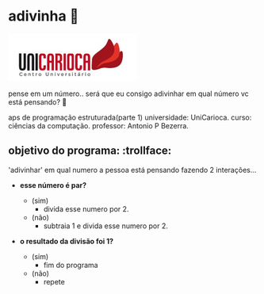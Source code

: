 # adivinha  :crystal_ball:

![UniCarioca Logo](img/uni2.jpg)

pense em um número.. será que eu consigo adivinhar em qual número vc está pensando?  :new_moon_with_face:

aps de programação estruturada(parte 1)
universidade: UniCarioca.
curso: ciências da computação.
professor: Antonio P Bezerra.

## objetivo do programa:  :trollface:
'adivinhar' em qual numero a pessoa está pensando fazendo 2 interações...

* **esse número é par?**
	* (sim)
		* divida esse numero por 2.
	* (não)
		* subtraia 1 e divida esse numero por 2.
		
* **o resultado da divisão foi 1?**
	* (sim)
		* fim do programa
	* (não)
		* repete
